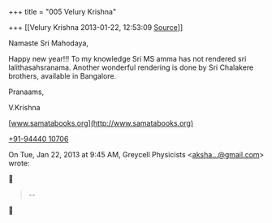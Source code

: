 +++
title = "005 Velury Krishna"

+++
[[Velury Krishna	2013-01-22, 12:53:09 [Source](https://groups.google.com/g/samskrita/c/xCfWdMU-Vlw)]]



Namaste Sri Mahodaya,

Happy new year!!! To my knowledge Sri MS amma has not rendered sri lalithasahsranama. Another wonderful rendering is done by Sri Chalakere brothers, available in Bangalore. 

Pranaams,

V.Krishna

[www.samatabooks.org](http://www.samatabooks.org)

[+91-94440 10706](tel:+91%2094440%2010706)  
  

On Tue, Jan 22, 2013 at 9:45 AM, Greycell Physicists \<[aksha...@gmail.com]()\> wrote:  



> --  



